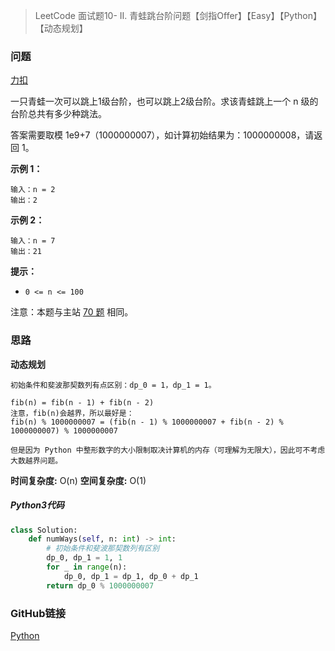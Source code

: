 > LeetCode 面试题10- II. 青蛙跳台阶问题【剑指Offer】【Easy】【Python】【动态规划】

### 问题

[力扣](https://leetcode-cn.com/problems/qing-wa-tiao-tai-jie-wen-ti-lcof/)

一只青蛙一次可以跳上1级台阶，也可以跳上2级台阶。求该青蛙跳上一个 n 级的台阶总共有多少种跳法。

答案需要取模 1e9+7（1000000007），如计算初始结果为：1000000008，请返回 1。

**示例 1：**

```
输入：n = 2
输出：2
```

**示例 2：**

```
输入：n = 7
输出：21
```

**提示：**

* `0 <= n <= 100`

注意：本题与主站 [70 题](https://leetcode-cn.com/problems/climbing-stairs/) 相同。

### 思路

**动态规划**

```
初始条件和斐波那契数列有点区别：dp_0 = 1，dp_1 = 1。

fib(n) = fib(n - 1) + fib(n - 2)
注意，fib(n)会越界，所以最好是：
fib(n) % 1000000007 = (fib(n - 1) % 1000000007 + fib(n - 2) % 1000000007) % 1000000007

但是因为 Python 中整形数字的大小限制取决计算机的内存（可理解为无限大），因此可不考虑大数越界问题。
```

**时间复杂度:** O(n)
**空间复杂度:** O(1)

##### Python3代码

```python
class Solution:
    def numWays(self, n: int) -> int:
        # 初始条件和斐波那契数列有区别
        dp_0, dp_1 = 1, 1
        for _ in range(n):
            dp_0, dp_1 = dp_1, dp_0 + dp_1
        return dp_0 % 1000000007
```

### GitHub链接

[Python](https://github.com/Wonz5130/LeetCode-Solutions/blob/master/solutions/Interview-10-qing-wa-tiao-tai-jie-wen-ti-lcof/10-2.py)